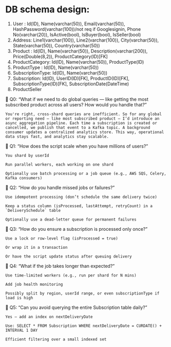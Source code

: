 ﻿# DB schema design:
1. User : Id(ID), Name(varchar(50)), Email(varchar(50)), HashPassword(varchar(100))/not req if Googlesignin, Phone No(varchar(20)), IsActive(bool), IsBuyer(bool), IsSeller(bool)
2. Address: Line1(varchar(100)), Line2(varchar(100)), City(varchar(50)), State(varchar(50)), Country(varchar(50))
3. Product : Id(ID), Name(varchar(50)), Description(varchar(200)), Price(Double(8,2)), ProductCategory(ID)[FK]
4. ProductCategory: Id(ID), Name(varchar(50)), ProductType(ID)
5. ProductType : Id(ID), Name(varchar(50))
6. SubscriptionType: Id(ID), Name(varchar(50))
7. Subscription: Id(ID), UserID(ID)[FK], ProductID(ID)[FK], SubscriptionType(ID)[FK], SubscriptionDate(DateTime)
8. ProductSeller

🔹 Q0: “What if we need to do global queries — like getting the most subscribed product across all users? How would you handle that?”

    You're right, cross-shard queries are inefficient. So for any global or reporting need — like most subscribed product — I’d introduce an async aggregation pipeline. Each time a subscription is created or cancelled, we publish that event to a Kafka topic. A background consumer updates a centralized analytics store. This way, operational data stays fast, and analytics stay scalable.

🔹 Q1: “How does the script scale when you have millions of users?”

    You shard by userId

    Run parallel workers, each working on one shard

    Optionally use batch processing or a job queue (e.g., AWS SQS, Celery, Kafka consumers)

🔹 Q2: “How do you handle missed jobs or failures?”

    Use idempotent processing (don’t schedule the same delivery twice)

    Keep a status column (isProcessed, lastAttempt, retryCount) in a `DeliverySchedule` table

    Optionally use a dead-letter queue for permanent failures

🔹 Q3: “How do you ensure a subscription is processed only once?”

    Use a lock or row-level flag (isProcessed = true)

    Or wrap it in a transaction

    Or have the script update status after queuing delivery

🔹 Q4: “What if the job takes longer than expected?”

    Use time-limited workers (e.g., run per shard for N mins)

    Add job health monitoring

    Possibly split by region, userId range, or even subscriptionType if load is high

🔹 Q5: “Can you avoid querying the entire Subscription table daily?”

    Yes — add an index on nextDeliveryDate

    Use: SELECT * FROM Subscription WHERE nextDeliveryDate = CURDATE() + INTERVAL 1 DAY

    Efficient filtering over a small indexed set